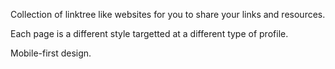 Collection of linktree like websites for you to share your links and resources.

Each page is a different style targetted at a different type of profile.

Mobile-first design.
